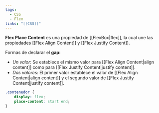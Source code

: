 ```yaml
---
tags:
  - CSS
  - Flex
links: "[[CSS]]"
---
```

**Flex Place Content** es una propiedad de [[FlexBox|flex]], la cual une las propiedades [[Flex Align Content]] y [[Flex Justify Content]].

Formas de declarar el **gap**:
- *Un valor*: Se establece el mismo valor para [[Flex Align Content|align content]] como para [[Flex Justify Content|justify content]].
- *Dos valores*: El primer valor establece el valor de [[Flex Align Content|align content]] y el segundo valor de [[Flex Justify Content|justify content]].

```css
.contenedor {
	display: flex;
	place-content: start end;
}
```
